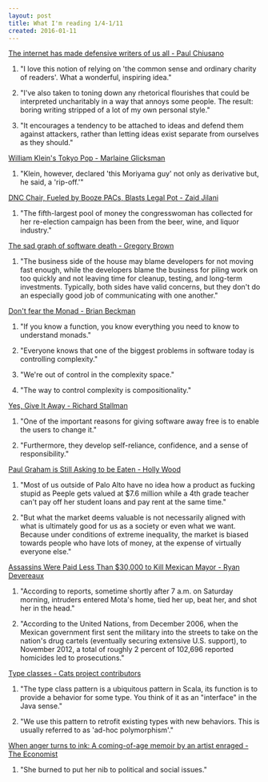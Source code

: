 ```yaml
---
layout: post
title: What I'm reading 1/4-1/11
created: 2016-01-11
---
```


[The internet has made defensive writers of us all - Paul Chiusano](https://pchiusano.github.io/2014-10-11/defensive-writing.html)

1. "I love this notion of relying on 'the common sense and ordinary charity of readers'. What a wonderful, inspiring idea."

2. "I've also taken to toning down any rhetorical flourishes that could be interpreted uncharitably in a way that annoys some people. The result: boring writing stripped of a lot of my own personal style."

3. "It encourages a tendency to be attached to ideas and defend them against attackers, rather than letting ideas exist separate from ourselves as they should."

[William Klein's Tokyo Pop - Marlaine Glicksman](http://www.americansuburbx.com/2015/06/william-kleins-tokyo-pop.html)

1. "Klein, however, declared 'this Moriyama guy' not only as derivative but, he said, a 'rip-off.'"

[DNC Chair, Fueled by Booze PACs, Blasts Legal Pot - Zaid Jilani](https://theintercept.com/2016/01/06/wasserman-schultz-fueled-by-booze-pacs-blasts-legal-pot/)

1. "The fifth-largest pool of money the congresswoman has collected for her re-election campaign has been from the beer, wine, and liquor industry."

[The sad graph of software death - Gregory Brown](https://tinyletter.com/programming-beyond-practices/letters/the-sad-graph-of-software-death)

1. "The business side of the house may blame developers for not moving fast enough, while the developers blame the business for piling work on too quickly and not leaving time for cleanup, testing, and long-term investments. Typically, both sides have valid concerns, but they don't do an especially good job of communicating with one another."

[Don't fear the Monad - Brian Beckman](https://www.youtube.com/watch?v=ZhuHCtR3xq8)

1. "If you know a function, you know everything you need to know to understand monads."

2. "Everyone knows that one of the biggest problems in software today is controlling complexity."

3. "We're out of control in the complexity space."

4. "The way to control complexity is compositionality."

[Yes, Give It Away - Richard Stallman](https://gnu.org/gnu/yes-give-it-away.html)

1. "One of the important reasons for giving software away free is to enable the users to change it."

2. "Furthermore, they develop self-reliance, confidence, and a sense of responsibility."

[Paul Graham is Still Asking to be Eaten - Holly Wood](https://medium.com/@girlziplocked/paul-graham-is-still-asking-to-be-eaten-5f021c0c0650#.uwxs3o94o)

1. "Most of us outside of Palo Alto have no idea how a product as fucking stupid as Peeple gets valued at $7.6 million while a 4th grade teacher can't pay off her student loans and pay rent at the same time."

2. "But what the market deems valuable is not necessarily aligned with what is ultimately good for us as a society or even what we want. Because under conditions of extreme inequality, the market is biased towards people who have lots of money, at the expense of virtually everyone else."

[Assassins Were Paid Less Than $30,000 to Kill Mexican Mayor - Ryan Devereaux](https://theintercept.com/2016/01/04/assassins-were-paid-less-than-30000-to-kill-mexican-mayor/)

1. "According to reports, sometime shortly after 7 a.m. on Saturday morning, intruders entered Mota's home, tied her up, beat her, and shot her in the head."

2. "According to the United Nations, from December 2006, when the Mexican government first sent the military into the streets to take on the nation's drug cartels (eventually securing extensive U.S. support), to November 2012, a total of roughly 2 percent of 102,696 reported homicides led to prosecutions."

[Type classes - Cats project contributors](https://non.github.io/cats//typeclasses.html)

1. "The type class pattern is a ubiquitous pattern in Scala, its function is to provide a behavior for some type. You think of it as an "interface" in the Java sense."

2. "We use this pattern to retrofit existing types with new behaviors. This is usually referred to as 'ad-hoc polymorphism'."

[When anger turns to ink: A coming-of-age memoir by an artist enraged - The Economist](http://www.economist.com/news/books-and-arts/21685434-coming-age-memoir-artist-enraged-when-anger-turns-ink)

1. "She burned to put her nib to political and social issues."
